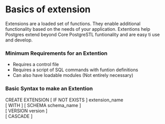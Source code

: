<h1>Basics of extension</h1>

<p>Extensions are a loaded set of functions. They enable additional functionality based on the needs of your application. 
Extentions help Postgres extend beyond Core PostgreSTL funtionality and are easy ti use and develop.</p>
<h3>Minimum Requirements for an Extention</h3>
<ul>
  <li> Requires a control file
  <li> Requires a script of SQL commands with funtion definitions
  <li> Can also have loadable modules (Not entirely necessary)
</ul>

<h3>Basic Syntax to make an Extention</h3>
CREATE EXTENSION [ IF NOT EXISTS ] extension_name<br>
    [ WITH ] [ SCHEMA schema_name ]<br>
             [ VERSION version ]<br>
             [ CASCADE ]<br>
